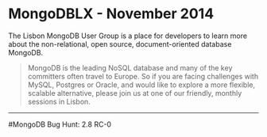 MongoDBLX - November 2014
=========

The Lisbon MongoDB User Group is a place for developers to learn more about the non-relational, open source, document-oriented database MongoDB.


> MongoDB is the leading NoSQL database and many of the key committers often travel to Europe. So if you are facing challenges with MySQL, Postgres or Oracle, and would like to explore a more flexible, scalable alternative, please join us at one of our friendly, monthly sessions in Lisbon.

-----------
#MongoDB Bug Hunt: 2.8 RC-0

